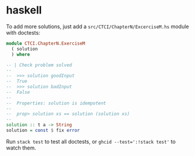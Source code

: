 # haskell

To add more solutions, just add a `src/CTCI/ChapterN/ExcerciseM.hs` module with
doctests:
```haskell
module CTCI.ChapterN.ExerciseM
  ( solution
  ) where

-- | Check problem solved
--
--  >>> solution goodInput
--  True
--  >>> solution badInput
--  False
--
--  Properties: solution is idempotent
--
--  prop> solution xs == solution (solution xs)
--
solution :: t a -> String
solution = const $ fix error
```
Run `stack test` to test all doctests, or `ghcid --test=':!stack test'` to watch them.
